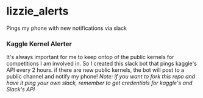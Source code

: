 # lizzie_alerts
Pings my phone with new notifications via slack

### Kaggle Kernel Alerter

It's always important for me to keep ontop of the public kernels for competitions I am involved in. So I created this slack bot that pings kaggle's API every 2 hours. if there are new public kernels, the bot will post to a public channel and notify my phone!
*Note: if you want to fork this repo and have it ping your own slack, remember to get credentials for kaggle's and Slack's API*
